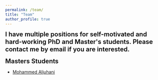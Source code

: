 ```yaml
---
permalink: /team/
title: "Team"
author_profile: true
---
```


<span style="color: #000000;text-align: center;font-size: 15pt;font-weight: 600;">I have multiple positions for self-motivated and hard-working PhD and Master's students. Please contact me by email if you are interested.</span> 




<span style="color: #000000;text-align: center;font-size: 15pt;font-weight: 600;">
Masters Students</span> 

* [Mohammed Aljuhani](https://www.linkedin.com/in/mohammed-aljuhani/) 




